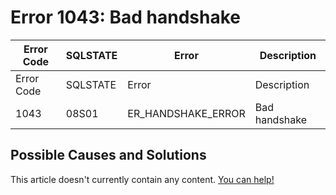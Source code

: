 
# Error 1043: Bad handshake


| Error Code | SQLSTATE | Error | Description |
| --- | --- | --- | --- |
| Error Code | SQLSTATE | Error | Description |
| 1043 | 08S01 | ER_HANDSHAKE_ERROR | Bad handshake |




## Possible Causes and Solutions


This article doesn't currently contain any content. [You can help!](/en/writing-and-editing-knowledge-base-articles/)

